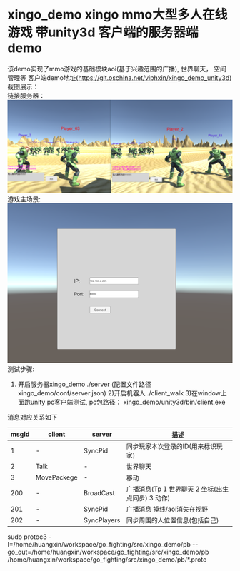 # xingo_demo xingo mmo大型多人在线游戏 带unity3d 客户端的服务器端demo
该demo实现了mmo游戏的基础模块aoi(基于兴趣范围的广播), 世界聊天， 空间管理等
客户端demo地址(https://git.oschina.net/viphxin/xingo_demo_unity3d)
截图展示：<br>
链接服务器：<br>
![alt text](unity3d/pictures/p1.png)
游戏主场景: <br>
![alt text](unity3d/pictures/p2.png)
测试步骤:
1) 开启服务器xingo_demo
./server (配置文件路径xingo_demo/conf/server.json)
2)开启机器人
./client_walk
3)在window上面跑unity pc客户端测试, pc包路径： xingo_demo/unity3d/bin/client.exe

消息对应关系如下<br>

|msgId            |client                 |server               |描述|
| -------- | -------- | -------- | -------- |
|1                  |-                    |SyncPid              |同步玩家本次登录的ID(用来标识玩家)|
|2                  |Talk                 |-                    |世界聊天|
|3                  |MovePackege          |-                    |移动|
|200                |-                    |BroadCast            |广播消息(Tp 1 世界聊天 2 坐标(出生点同步) 3 动作)|
|201                |-                    |SyncPid              |广播消息 掉线/aoi消失在视野|
|202                |-                    |SyncPlayers          |同步周围的人位置信息(包括自己)|

sudo protoc3 -I=/home/huangxin/workspace/go_fighting/src/xingo_demo/pb --go_out=/home/huangxin/workspace/go_fighting/src/xingo_demo/pb /home/huangxin/workspace/go_fighting/src/xingo_demo/pb/*.proto
